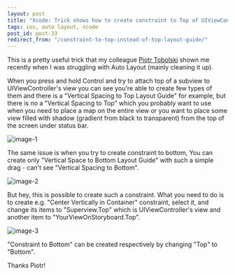```yaml
---
layout: post
title: "Xcode: Trick shows how to create constraint to Top of UIViewController's view instead of Top To Layout Guide"
tags: ios, auto layout, xcode
post_id: post-33
redirect_from: "/constraint-to-top-instead-of-top-layout-guide/"
---
```

This is a pretty useful trick that my colleague [Piotr Tobolski][piotr-twitter]
shown me recently when I was struggling with Auto Layout (mainly cleaning it up).

When you press and hold Control and try to attach top of a subview to UIViewController's
view you can see you're able to create few types of them and there is a "Vertical
Spacing to Top Layout Guide" for example, but there is no a "Vertical Spacing to
Top" which you probably want to use when you need to place a map on the entire
view or you want to place some view filled with shadow (gradient from black to transparent)
from the top of the screen under status bar.

![image-1][img-1]

The same issue is when you try to create constraint to bottom, You can create only
"Vertical Space to Bottom Layout Guide" with such a simple drag - can't see
"Vertical Spacing to Bottom".

![image-2][img-2]

But hey, this is possible to create such a constraint. What you need to do is
to create e.g. "Center Vertically in Container" constraint, select it, and change
its items to "Superview.Top" which is UIViewController's view and another item
to "YourViewOnStoryboard.Top".

![image-3][img-3]

"Constraint to Bottom" can be created respectively by changing "Top" to "Bottom".

Thanks Piotr!

[piotr-twitter]: https://pl.linkedin.com/in/piotrtobolski

[img-1]: /uploads/{{page.post_id}}/1.png
[img-2]: /uploads/{{page.post_id}}/2.png
[img-3]: /uploads/{{page.post_id}}/3.png
